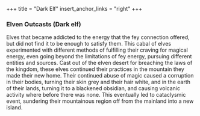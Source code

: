 +++
title = "Dark Elf"
insert_anchor_links = "right"
+++

### Elven Outcasts (Dark elf)
Elves that became addicted to the energy that the fey connection offered, but did not find it to be enough to satisfy them. This cabal of elves experimented with different methods of fulfilling their craving for magical energy, even going beyond the limitations of fey energy, pursuing different entities and sources. Cast out of the elven desert for breaching the laws of the kingdom, these elves continued their practices in the mountain they made their new home. Their continued abuse of magic caused a corruption in their bodies, turning their skin grey and their hair white, and in the earth of their lands, turning it to a blackened obsidian, and causing volcanic activity where before there was none. This eventually led to cataclysmic event, sundering their mountainous region off from the mainland into a new island.
